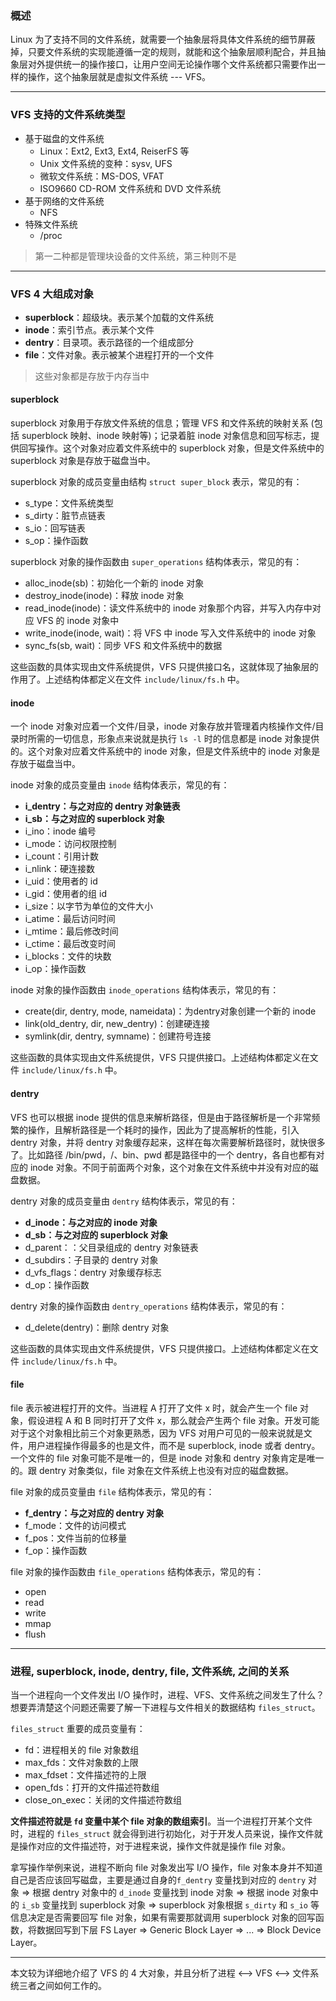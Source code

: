 ### 概述

Linux 为了支持不同的文件系统，就需要一个抽象层将具体文件系统的细节屏蔽掉，只要文件系统的实现能遵循一定的规则，就能和这个抽象层顺利配合，并且抽象层对外提供统一的操作接口，让用户空间无论操作哪个文件系统都只需要作出一样的操作，这个抽象层就是虚拟文件系统 --- VFS。

---

### VFS 支持的文件系统类型

- 基于磁盘的文件系统
  - Linux：Ext2, Ext3, Ext4, ReiserFS 等
  - Unix 文件系统的变种：sysv, UFS
  - 微软文件系统：MS-DOS, VFAT
  - ISO9660 CD-ROM 文件系统和 DVD 文件系统
- 基于网络的文件系统
  - NFS
- 特殊文件系统
  - /proc

> 第一二种都是管理块设备的文件系统，第三种则不是

---

### VFS 4 大组成对象

- **superblock**：超级块。表示某个加载的文件系统
- **inode**：索引节点。表示某个文件
- **dentry**：目录项。表示路径的一个组成部分
- **file**：文件对象。表示被某个进程打开的一个文件

> 这些对象都是存放于内存当中

#### superblock

superblock 对象用于存放文件系统的信息；管理 VFS 和文件系统的映射关系 (包括 superblock 映射、inode 映射等)；记录着脏 inode 对象信息和回写标志，提供回写操作。这个对象对应着文件系统中的 superblock 对象，但是文件系统中的 superblock 对象是存放于磁盘当中。

superblock 对象的成员变量由结构 `struct super_block` 表示，常见的有：

- s_type：文件系统类型
- s_dirty：脏节点链表
- s_io：回写链表
- s_op：操作函数

superblock 对象的操作函数由 `super_operations` 结构体表示，常见的有：

- alloc_inode(sb)：初始化一个新的 inode 对象
- destroy_inode(inode)：释放 inode 对象
- read_inode(inode)：读文件系统中的 inode 对象那个内容，并写入内存中对应 VFS 的 inode 对象中
- write_inode(inode, wait)：将 VFS 中 inode 写入文件系统中的 inode 对象
- sync_fs(sb, wait)：同步 VFS 和文件系统中的数据

这些函数的具体实现由文件系统提供，VFS 只提供接口名，这就体现了抽象层的作用了。上述结构体都定义在文件 `include/linux/fs.h` 中。

#### inode

一个 inode 对象对应着一个文件/目录，inode 对象存放并管理着内核操作文件/目录时所需的一切信息，形象点来说就是执行 `ls -l` 时的信息都是 inode 对象提供的。这个对象对应着文件系统中的 inode 对象，但是文件系统中的 inode 对象是存放于磁盘当中。

inode 对象的成员变量由 `inode` 结构体表示，常见的有：

- **i_dentry：与之对应的 dentry 对象链表**
- **i_sb：与之对应的 superblock 对象**
- i_ino：inode 编号
- i_mode：访问权限控制
- i_count：引用计数
- i_nlink：硬连接数
- i_uid：使用者的 id
- i_gid：使用者的组 id
- i_size：以字节为单位的文件大小
- i_atime：最后访问时间
- i_mtime：最后修改时间
- i_ctime：最后改变时间
- i_blocks：文件的块数
- i_op：操作函数

inode 对象的操作函数由 `inode_operations` 结构体表示，常见的有：

- create(dir, dentry, mode, nameidata)：为dentry对象创建一个新的 inode
- link(old_dentry, dir, new_dentry)：创建硬连接
- symlink(dir, dentry, symname)：创建符号连接

这些函数的具体实现由文件系统提供，VFS 只提供接口。上述结构体都定义在文件 `include/linux/fs.h` 中。

#### dentry

VFS 也可以根据 inode 提供的信息来解析路径，但是由于路径解析是一个非常频繁的操作，且解析路径是一个耗时的操作，因此为了提高解析的性能，引入 dentry 对象，并将 dentry 对象缓存起来，这样在每次需要解析路径时，就快很多了。比如路径 /bin/pwd，/、bin、pwd 都是路径中的一个 dentry，各自也都有对应的 inode 对象。不同于前面两个对象，这个对象在文件系统中并没有对应的磁盘数据。

dentry 对象的成员变量由 `dentry` 结构体表示，常见的有：

- **d_inode：与之对应的 inode 对象**
- **d_sb：与之对应的 superblock 对象**
- d_parent：：父目录组成的 dentry 对象链表
- d_subdirs：子目录的 dentry 对象
- d_vfs_flags：dentry 对象缓存标志
- d_op：操作函数

dentry 对象的操作函数由 `dentry_operations` 结构体表示，常见的有：

- d_delete(dentry)：删除 dentry 对象

这些函数的具体实现由文件系统提供，VFS 只提供接口。上述结构体都定义在文件 `include/linux/fs.h` 中。

#### file

file 表示被进程打开的文件。当进程 A 打开了文件 x 时，就会产生一个 file 对象，假设进程 A 和 B 同时打开了文件 x，那么就会产生两个 file 对象。开发可能对于这个对象相比前三个对象更熟悉，因为 VFS 对用户可见的一般来说就是文件，用户进程操作得最多的也是文件，而不是 superblock, inode 或者 dentry。一个文件的 file 对象可能不是唯一的，但是 inode 对象和 dentry 对象肯定是唯一的。跟 dentry 对象类似，file 对象在文件系统上也没有对应的磁盘数据。

file 对象的成员变量由 `file` 结构体表示，常见的有：

- **f_dentry：与之对应的 dentry 对象**
- f_mode：文件的访问模式
- f_pos：文件当前的位移量
- f_op：操作函数

file 对象的操作函数由 `file_operations` 结构体表示，常见的有：

- open
- read
- write
- mmap
- flush

---

### 进程, superblock, inode, dentry, file, 文件系统, 之间的关系

当一个进程向一个文件发出 I/O 操作时，进程、VFS、文件系统之间发生了什么？想要弄清楚这个问题还需要了解一下进程与文件相关的数据结构 `files_struct`。

`files_struct` 重要的成员变量有：

- fd：进程相关的 file 对象数组
- max_fds：文件对象数的上限
- max_fdset：文件描述符的上限
- open_fds：打开的文件描述符数组
- close_on_exec：关闭的文件描述符数组

**文件描述符就是 `fd` 变量中某个 file 对象的数组索引**。当一个进程打开某个文件时，进程的 `files_struct` 就会得到进行初始化，对于开发人员来说，操作文件就是操作对应的文件描述符，对于进程来说，操作文件就是操作 file 对象。

拿写操作举例来说，进程不断向 file 对象发出写 I/O 操作，file 对象本身并不知道自己是否应该回写磁盘，主要是通过自身的`f_dentry` 变量找到对应的 `dentry` 对象 => 根据 dentry 对象中的 `d_inode` 变量找到 inode 对象 => 根据 inode 对象中的 `i_sb` 变量找到 superblock 对象 => superblock 对象根据 `s_dirty` 和 `s_io` 等信息决定是否需要回写 file 对象，如果有需要那就调用 superblock 对象的回写函数，将数据回写到下层 FS Layer => Generic Block Layer => ... => Block Device Layer。

---

本文较为详细地介绍了 VFS 的 4 大对象，并且分析了进程 <--> VFS <--> 文件系统三者之间如何工作的。
